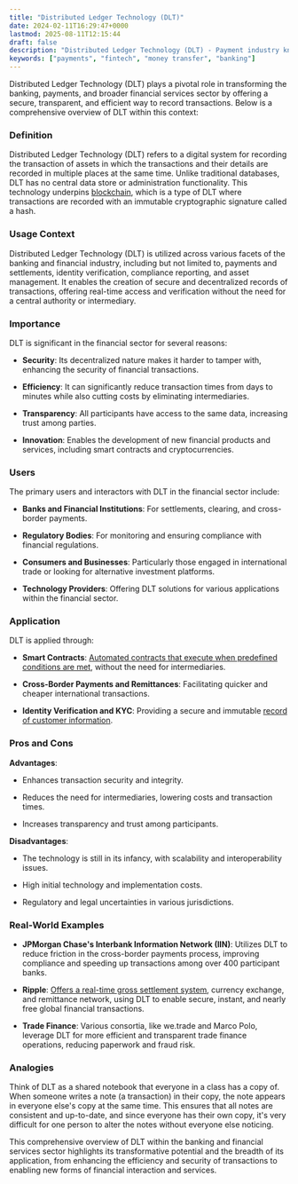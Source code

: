 ```yaml
---
title: "Distributed Ledger Technology (DLT)"
date: 2024-02-11T16:29:47+0000
lastmod: 2025-08-11T12:15:44
draft: false
description: "Distributed Ledger Technology (DLT) - Payment industry knowledge and insights"
keywords: ["payments", "fintech", "money transfer", "banking"]
---
```


Distributed Ledger Technology (DLT) plays a pivotal role in transforming the banking, payments, and broader financial services sector by offering a secure, transparent, and efficient way to record transactions. Below is a comprehensive overview of DLT within this context:

### Definition

Distributed Ledger Technology (DLT) refers to a digital system for recording the transaction of assets in which the transactions and their details are recorded in multiple places at the same time. Unlike traditional databases, DLT has no central data store or administration functionality. This technology underpins [blockchain](https://faisalkhanllc.xyz/resources/payments-wiki/b/blockchain/), which is a type of DLT where transactions are recorded with an immutable cryptographic signature called a hash.

### Usage Context

Distributed Ledger Technology (DLT) is utilized across various facets of the banking and financial industry, including but not limited to, payments and settlements, identity verification, compliance reporting, and asset management. It enables the creation of secure and decentralized records of transactions, offering real-time access and verification without the need for a central authority or intermediary.

### Importance

DLT is significant in the financial sector for several reasons:

- **Security**: Its decentralized nature makes it harder to tamper with, enhancing the security of financial transactions.

- **Efficiency**: It can significantly reduce transaction times from days to minutes while also cutting costs by eliminating intermediaries.

- **Transparency**: All participants have access to the same data, increasing trust among parties.

- **Innovation**: Enables the development of new financial products and services, including smart contracts and cryptocurrencies.

### Users

The primary users and interactors with DLT in the financial sector include:

- **Banks and Financial Institutions**: For settlements, clearing, and cross-border payments.

- **Regulatory Bodies**: For monitoring and ensuring compliance with financial regulations.

- **Consumers and Businesses**: Particularly those engaged in international trade or looking for alternative investment platforms.

- **Technology Providers**: Offering DLT solutions for various applications within the financial sector.

### Application

DLT is applied through:

- **Smart Contracts**: [Automated contracts that execute when predefined conditions are met](https://faisalkhanllc.xyz/resources/payments-wiki/s/smart-contract/), without the need for intermediaries.

- **Cross-Border Payments and Remittances**: Facilitating quicker and cheaper international transactions.

- **Identity Verification and KYC**: Providing a secure and immutable [record of customer information](https://faisalkhanllc.xyz/resources/payments-wiki/i/identity-verification-idv/).

### Pros and Cons

**Advantages**:

- Enhances transaction security and integrity.

- Reduces the need for intermediaries, lowering costs and transaction times.

- Increases transparency and trust among participants.

**Disadvantages**:

- The technology is still in its infancy, with scalability and interoperability issues.

- High initial technology and implementation costs.

- Regulatory and legal uncertainties in various jurisdictions.

### Real-World Examples

- **JPMorgan Chase's Interbank Information Network (IIN)**: Utilizes DLT to reduce friction in the cross-border payments process, improving compliance and speeding up transactions among over 400 participant banks.

- **Ripple**: [Offers a real-time gross settlement system](https://ripple.com/), currency exchange, and remittance network, using DLT to enable secure, instant, and nearly free global financial transactions.

- **Trade Finance**: Various consortia, like we.trade and Marco Polo, leverage DLT for more efficient and transparent trade finance operations, reducing paperwork and fraud risk.

### Analogies

Think of DLT as a shared notebook that everyone in a class has a copy of. When someone writes a note (a transaction) in their copy, the note appears in everyone else's copy at the same time. This ensures that all notes are consistent and up-to-date, and since everyone has their own copy, it's very difficult for one person to alter the notes without everyone else noticing.

This comprehensive overview of DLT within the banking and financial services sector highlights its transformative potential and the breadth of its application, from enhancing the efficiency and security of transactions to enabling new forms of financial interaction and services.